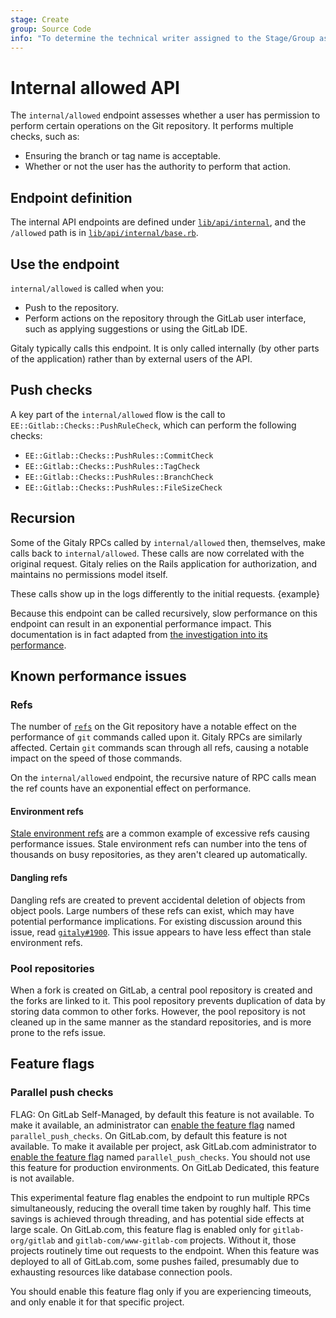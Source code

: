 ```yaml
---
stage: Create
group: Source Code
info: "To determine the technical writer assigned to the Stage/Group associated with this page, see https://handbook.gitlab.com/handbook/product/ux/technical-writing/#assignments"
---
```


# Internal allowed API

The `internal/allowed` endpoint assesses whether a user has permission to perform
certain operations on the Git repository. It performs multiple checks, such as:

- Ensuring the branch or tag name is acceptable.
- Whether or not the user has the authority to perform that action.

## Endpoint definition

The internal API endpoints are defined under
[`lib/api/internal`](https://gitlab.com/gitlab-org/gitlab/-/tree/master/lib/api/internal),
and the `/allowed` path is in
[`lib/api/internal/base.rb`](https://gitlab.com/gitlab-org/gitlab/-/blob/master/lib/api/internal/base.rb).

## Use the endpoint

`internal/allowed` is called when you:

- Push to the repository.
- Perform actions on the repository through the GitLab user interface, such as
  applying suggestions or using the GitLab IDE.

Gitaly typically calls this endpoint. It is only called internally (by other parts
of the application) rather than by external users of the API.

## Push checks

A key part of the `internal/allowed` flow is the call to
`EE::Gitlab::Checks::PushRuleCheck`, which can perform the following checks:

- `EE::Gitlab::Checks::PushRules::CommitCheck`
- `EE::Gitlab::Checks::PushRules::TagCheck`
- `EE::Gitlab::Checks::PushRules::BranchCheck`
- `EE::Gitlab::Checks::PushRules::FileSizeCheck`

## Recursion

Some of the Gitaly RPCs called by `internal/allowed` then, themselves, make calls
back to `internal/allowed`. These calls are now correlated with the original request.
Gitaly relies on the Rails application for authorization, and maintains no permissions model itself.

These calls show up in the logs differently to the initial requests. {example}

Because this endpoint can be called recursively, slow performance on this endpoint can result in an exponential performance impact. This documentation is in fact adapted from [the investigation into its performance](https://gitlab.com/gitlab-org/gitlab/-/issues/222247).

## Known performance issues

### Refs

The number of [`refs`](https://git-scm.com/book/en/v2/Git-Internals-Git-References)
on the Git repository have a notable effect on the performance of `git` commands
called upon it. Gitaly RPCs are similarly affected. Certain `git` commands scan
through all refs, causing a notable impact on the speed of those commands.

On the `internal/allowed` endpoint, the recursive nature of RPC calls mean the
ref counts have an exponential effect on performance.

#### Environment refs

[Stale environment refs](https://gitlab.com/gitlab-org/gitlab/-/issues/296625)
are a common example of excessive refs causing performance issues. Stale environment
refs can number into the tens of thousands on busy repositories, as they aren't
cleared up automatically.

#### Dangling refs

Dangling refs are created to prevent accidental deletion of objects from object pools.
Large numbers of these refs can exist, which may have potential performance implications.
For existing discussion around this issue, read
[`gitaly#1900`](https://gitlab.com/gitlab-org/gitaly/-/issues/1900). This issue
appears to have less effect than stale environment refs.

### Pool repositories

When a fork is created on GitLab, a central pool repository is created and the forks
are linked to it. This pool repository prevents duplication of data by storing
data common to other forks. However, the pool repository is not cleaned up in the
same manner as the standard repositories, and is more prone to the refs issue.

## Feature flags

### Parallel push checks

FLAG:
On GitLab Self-Managed, by default this feature is not available. To make it available,
an administrator can [enable the feature flag](../../administration/feature_flags.md) named `parallel_push_checks`.
On GitLab.com, by default this feature is not available. To make it available
per project, ask GitLab.com administrator to
[enable the feature flag](../../administration/feature_flags.md) named `parallel_push_checks`.
You should not use this feature for production environments. On GitLab Dedicated, this feature is
not available.

This experimental feature flag enables the endpoint to run multiple RPCs simultaneously,
reducing the overall time taken by roughly half. This time savings is achieved through
threading, and has potential side effects at large scale. On GitLab.com, this feature flag
is enabled only for `gitlab-org/gitlab` and `gitlab-com/www-gitlab-com` projects.
Without it, those projects routinely time out requests to the endpoint. When this
feature was deployed to all of GitLab.com, some pushes failed, presumably due to
exhausting resources like database connection pools.

You should enable this feature flag only if you are experiencing timeouts, and
only enable it for that specific project.
